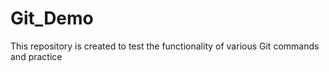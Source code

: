 # Git_Demo
This repository is created to test the functionality of various Git commands and practice
